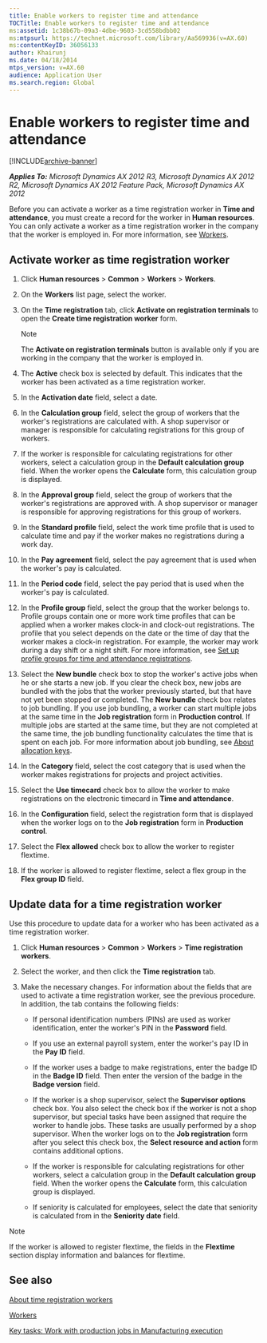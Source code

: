 ```yaml
---
title: Enable workers to register time and attendance
TOCTitle: Enable workers to register time and attendance
ms:assetid: 1c38b67b-09a3-4dbe-9603-3cd558bdbb02
ms:mtpsurl: https://technet.microsoft.com/library/Aa569936(v=AX.60)
ms:contentKeyID: 36056133
author: Khairunj
ms.date: 04/18/2014
mtps_version: v=AX.60
audience: Application User
ms.search.region: Global
---
```


# Enable workers to register time and attendance 


[!INCLUDE[archive-banner](includes/archive-banner.md)]


_**Applies To:** Microsoft Dynamics AX 2012 R3, Microsoft Dynamics AX 2012 R2, Microsoft Dynamics AX 2012 Feature Pack, Microsoft Dynamics AX 2012_

Before you can activate a worker as a time registration worker in **Time and attendance**, you must create a record for the worker in **Human resources**. You can only activate a worker as a time registration worker in the company that the worker is employed in. For more information, see [Workers](workers.md).

## Activate worker as time registration worker

1.  Click **Human resources** \> **Common** \> **Workers** \> **Workers**.

2.  On the **Workers** list page, select the worker.

3.  On the **Time registration** tab, click **Activate on registration terminals** to open the **Create time registration worker** form.  
    

    > [!NOTE]
    > <P>The <STRONG>Activate on registration terminals</STRONG> button is available only if you are working in the company that the worker is employed in.</P>



4.  The **Active** check box is selected by default. This indicates that the worker has been activated as a time registration worker.

5.  In the **Activation date** field, select a date.

6.  In the **Calculation group** field, select the group of workers that the worker's registrations are calculated with. A shop supervisor or manager is responsible for calculating registrations for this group of workers.

7.  If the worker is responsible for calculating registrations for other workers, select a calculation group in the **Default calculation group** field. When the worker opens the **Calculate** form, this calculation group is displayed.

8.  In the **Approval group** field, select the group of workers that the worker's registrations are approved with. A shop supervisor or manager is responsible for approving registrations for this group of workers.

9.  In the **Standard profile** field, select the work time profile that is used to calculate time and pay if the worker makes no registrations during a work day.

10. In the **Pay agreement** field, select the pay agreement that is used when the worker's pay is calculated.

11. In the **Period code** field, select the pay period that is used when the worker's pay is calculated.

12. In the **Profile group** field, select the group that the worker belongs to. Profile groups contain one or more work time profiles that can be applied when a worker makes clock-in and clock-out registrations. The profile that you select depends on the date or the time of day that the worker makes a clock-in registration. For example, the worker may work during a day shift or a night shift. For more information, see [Set up profile groups for time and attendance registrations](set-up-profile-groups-for-time-and-attendance-registrations.md).

13. Select the **New bundle** check box to stop the worker's active jobs when he or she starts a new job. If you clear the check box, new jobs are bundled with the jobs that the worker previously started, but that have not yet been stopped or completed. The **New bundle** check box relates to job bundling. If you use job bundling, a worker can start multiple jobs at the same time in the **Job registration** form in **Production control**. If multiple jobs are started at the same time, but they are not completed at the same time, the job bundling functionality calculates the time that is spent on each job. For more information about job bundling, see [About allocation keys](about-allocation-keys.md).

14. In the **Category** field, select the cost category that is used when the worker makes registrations for projects and project activities.

15. Select the **Use timecard** check box to allow the worker to make registrations on the electronic timecard in **Time and attendance**.

16. In the **Configuration** field, select the registration form that is displayed when the worker logs on to the **Job registration** form in **Production control**.

17. Select the **Flex allowed** check box to allow the worker to register flextime.

18. If the worker is allowed to register flextime, select a flex group in the **Flex group ID** field.

## Update data for a time registration worker

Use this procedure to update data for a worker who has been activated as a time registration worker.

1.  Click **Human resources** \> **Common** \> **Workers** \> **Time registration workers**.

2.  Select the worker, and then click the **Time registration** tab.

3.  Make the necessary changes. For information about the fields that are used to activate a time registration worker, see the previous procedure. In addition, the tab contains the following fields:
    
      - If personal identification numbers (PINs) are used as worker identification, enter the worker's PIN in the **Password** field.
    
      - If you use an external payroll system, enter the worker's pay ID in the **Pay ID** field.
    
      - If the worker uses a badge to make registrations, enter the badge ID in the **Badge ID** field. Then enter the version of the badge in the **Badge version** field.
    
      - If the worker is a shop supervisor, select the **Supervisor options** check box. You also select the check box if the worker is not a shop supervisor, but special tasks have been assigned that require the worker to handle jobs. These tasks are usually performed by a shop supervisor. When the worker logs on to the **Job registration** form after you select this check box, the **Select resource and action** form contains additional options.
    
      - If the worker is responsible for calculating registrations for other workers, select a calculation group in the **Default calculation group** field. When the worker opens the **Calculate** form, this calculation group is displayed.
    
      - If seniority is calculated for employees, select the date that seniority is calculated from in the **Seniority date** field.


> [!NOTE]
> <P>If the worker is allowed to register flextime, the fields in the <STRONG>Flextime</STRONG> section display information and balances for flextime.</P>



## See also

[About time registration workers](about-time-registration-workers.md)

[Workers](workers.md)

[Key tasks: Work with production jobs in Manufacturing execution](key-tasks-work-with-production-jobs-in-manufacturing-execution.md)

  


